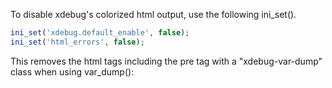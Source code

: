 To disable xdebug's colorized html output, use the following ini_set().
```php
ini_set('xdebug.default_enable', false);
ini_set('html_errors', false);
```

This removes the html tags including the pre tag with a "xdebug-var-dump" class when using var_dump():
```&lt;pre class='xdebug-var-dump' dir='ltr'&gt;
```